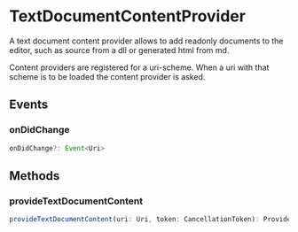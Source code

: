 # TextDocumentContentProvider

A text document content provider allows to add readonly documents to the editor, such as source from a dll or generated html from md.

Content providers are registered for a uri-scheme. When a uri with that scheme is to be loaded the content provider is asked.

## Events

### onDidChange

```typescript
onDidChange?: Event<Uri>
```

## Methods

### provideTextDocumentContent

```typescript
provideTextDocumentContent(uri: Uri, token: CancellationToken): ProviderResult<string>
```

[Event]: EventT.md
[ProviderResult]: ProviderResultT.md
[Uri]: Uri.md
[CancellationToken]: CancellationToken.md
